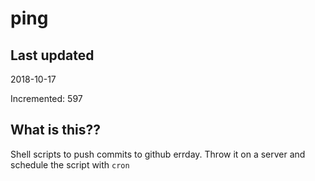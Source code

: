 # ping

## Last updated
2018-10-17

Incremented: 597

## What is this??
Shell scripts to push commits to github errday. Throw it on a server and schedule the script with `cron`
